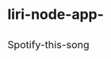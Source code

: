 # liri-node-app-

<a href="/gif/-yGmf88" title=""><img src="https://i.makeagif.com/media/5-13-2019/yGmf88.gif" alt="" style="max-width:100%"></a>
<div style="font-size:20px;"><a href="/" title=""></a> Spotify-this-song</div>

